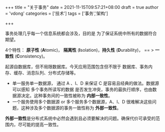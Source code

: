 +++
title = "关于事务"
date = 2021-11-15T09:57:21+08:00
draft = true
author = 'vdong'
categories = ['技术'] 
tags = ['事务','架构']

+++

事务处理几乎每一个信息系统都会涉及，目的是 为了保证系统中所有的数据符合期望。

4个特性：  **原子性** (**A**tomic)， **隔离性** (**I**solation)，**持久性** (**D**urability)， == > **一致性** (**C**onsistency)。

起源自数据库，但不局限数据库。今天应用范围包含但不限于 数据库、事务内存、缓存、消息队列、分布式存储等。 

- 单一服务单一数据源， 通过 A 、I、D 来保证 C 是容易且经典的做法。数据源可以感知 多个事务所读写的数据 是否发生冲突，事务的最执行顺序，也由数据源决定。这种事务间的一致性被称为 **内部一致性**。
- 一个服务使用多个数据源 or 多个服务多个数据源，A、I、D 很难解决这些问题，这种涉及多个数据源的事务一致性称为 **外部一致性**。

**外部一致性**是分布式系统中必然会遇到且必须要解决的问题。确保代价可承受的范围内，尽可能的提高一致性。

